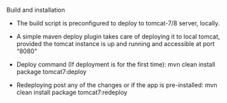 Build and installation
- The build script is preconfigured to deploy to tomcat-7/8 server, locally.
- A simple maven deploy plugin takes care of deploying it to local tomcat, provided the tomcat instance is up and running and accessible at port “8080"

- Deploy command (If deployment is for the first time): mvn clean install package tomcat7:deploy

- Redeploying post any of the changes or if the app is pre-installed: mvn clean install package tomcat7:redeploy
